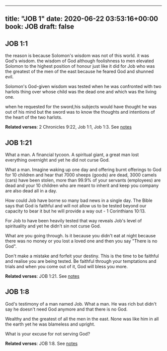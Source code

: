 
---
title: "JOB 1"
date: 2020-06-22 03:53:16+00:00
book: JOB
draft: false
---

## JOB 1:1

the reason is because Solomon's wisdom was not of this world. it was God's wisdom. the wisdom of God although foolishness to men elevated Solomon to the highest position of honour just like it did for Job who was the greatest of the men of the east because he feared God and shunned evil.

Solomon's God-given wisdom was tested when he was confronted with two harlots thing over whose child was the dead one and which was the living one.

when he requested for the sword,his subjects would have thought he was out of his mind but the sword was to know the thoughts and intentions of the heart of the two harlots.

**Related verses**: 2 Chronicles 9:22, Job 1:1, Job 1:3. See [notes](https://my.bible.com/notes/3457301328102678541)


## JOB 1:21

What a man. A financial tycoon. A spiritual giant, a great man lost everything overnight and yet he did not curse God.

What a man. Imagine waking up one day and offering burnt offerings to God for 10 children and hear that 7000 sheeps (goods) are dead, 3000 camels (cars) have been stolen, more than 99.9% of your servants (employees) are dead and your 10 children who are meant to inherit and keep you company are also dead all in a day.


How could Job have borne so many bad news in a single day. The Bible says that God is faithful and will not allow us to be tested beyond our capacity to bear it but he will provide a way out - 1 Corinthians 10:13.

For Job to have been heavily tested that way reveals Job's level of spirituality and yet he didn't sin not curse God.

What are you going through. Is it because you didn't eat at night because there was no money or you lost a loved one and then you say "There is no God".

Don't make a mistake and forfeit your destiny. This is the time to be faithful and realise you are being tested. Be faithful through your temptations and trials and when you come out of it, God will bless you more.

**Related verses**: JOB 1:21. See [notes](https://my.bible.com/notes/2679795807339405492)


## JOB 1:8

God's testimony of a man named Job. What a man. He was rich but didn't say he doesn't need God anymore and that there is no God.


Wealthy and the greatest of all the men in the east. None was like him in all the earth yet he was blameless and upright.

What is your excuse for not serving God?

**Related verses**: JOB 1:8. See [notes](https://my.bible.com/notes/2679780416047276191)

